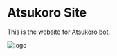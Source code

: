 
# Atsukoro Site

This is the website for [Atsukoro bot](https://github.com/Atsukoro-bot/Atsukoro/).

![logo](https://cdn.discordapp.com/attachments/728646482437210193/869963219358322698/Navrh_bez_nazvu.png)
